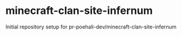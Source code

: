 # minecraft-clan-site-infernum

Initial repository setup for pr-poehali-dev/minecraft-clan-site-infernum